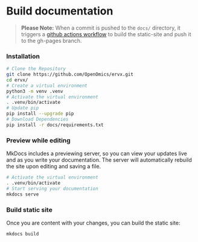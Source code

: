 # Build documentation  

> **Please Note:** When a commit is pushed to the `docs/` directory, it triggers a [github actions workflow](https://github.com/OpenOmics/ervx/actions) to build the static-site and push it to the gh-pages branch.

### Installation
```bash
# Clone the Repository
git clone https://github.com/OpenOmics/ervx.git
cd ervx/
# Create a virtual environment
python3 -m venv .venv
# Activate the virtual environment
. .venv/bin/activate
# Update pip
pip install --upgrade pip
# Download Dependencies
pip install -r docs/requirements.txt
```

### Preview while editing  
MkDocs includes a previewing server, so you can view your updates live and as you write your documentation. The server will automatically rebuild the site upon editing and saving a file.  
```bash
# Activate the virtual environment
. .venv/bin/activate
# Start serving your documentation
mkdocs serve
```

### Build static site  
Once you are content with your changes, you can build the static site:  
```bash
mkdocs build
```
